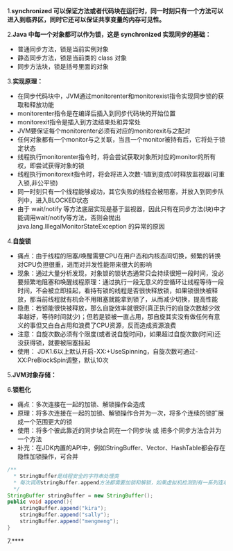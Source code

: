 1.**synchronized 可以保证方法或者代码块在运行时，同一时刻只有一个方法可以进入到临界区，同时它还可以保证共享变量的内存可见性。**

2.**Java 中每一个对象都可以作为锁，这是 synchronized 实现同步的基础：**
- 普通同步方法，锁是当前实例对象
- 静态同步方法，锁是当前类的 class 对象
- 同步方法块，锁是括号里面的对象

3.**实现原理：**
- 在同步代码块中，JVM通过monitorenter和monitorexist指令实现同步锁的获取和释放功能
- monitorenter指令是在编译后插入到同步代码块的开始位置
- monitorexit指令是插入到方法结束处和异常处
- JVM要保证每个monitorenter必须有对应的monitorexit与之配对
- 任何对象都有一个monitor与之关联，当且一个monitor被持有后，它将处于锁定状态
- 线程执行monitorenter指令时，将会尝试获取对象所对应的monitor的所有权，即尝试获得对象的锁
- 线程执行monitorexit指令时，将会将进入次数-1直到变成0时释放监视器(可重入锁,非公平锁)
- 同一时刻只有一个线程能够成功，其它失败的线程会被阻塞，并放入到同步队列中，进入BLOCKED状态
- 由于 wait/notify 等方法底层实现是基于监视器，因此只有在同步方法(块)中才能调用wait/notify等方法，否则会抛出 java.lang.IllegalMonitorStateException 的异常的原因

4.**自旋锁**
- 痛点：由于线程的阻塞/唤醒需要CPU在用户态和内核态间切换，频繁的转换对CPU负担很重，进而对并发性能带来很大的影响
- 现象：通过大量分析发现，对象锁的锁状态通常只会持续很短一段时间，没必要频繁地阻塞和唤醒线程原理：通过执行一段无意义的空循环让线程等待一段时间，不会被立即挂起，看持有锁的线程是否很快释放锁，如果锁很快被释放，那当前线程就有机会不用阻塞就能拿到锁了，从而减少切换，提高性能
- 隐患：若锁能很快被释放，那么自旋效率就很好(真正执行的自旋次数越少效率越好，等待时间就少)；但若是锁被一直占用，那自旋其实没有做任何有意义的事但又白白占用和浪费了CPU资源，反而造成资源浪费
- 注意：自旋次数必须有个限度(或者说自旋时间)，如果超过自旋次数(时间)还没获得锁，就要被阻塞挂起
- 使用： JDK1.6以上默认开启-XX:+UseSpinning，自旋次数可通过-XX:PreBlockSpin调整，默认10次

5.**JVM对象存储：**


6.**锁粗化**
- 痛点：多次连接在一起的加锁、解锁操作会造成
- 原理：将多次连接在一起的加锁、解锁操作合并为一次，将多个连续的锁扩展成一个范围更大的锁
- 使用：将多个彼此靠近的同步块合同在一个同步块 或 把多个同步方法合并为一个方法
- 补充：在JDK内置的API中，例如StringBuffer、Vector、HashTable都会存在隐性加锁操作，可合并
```java
/**
  * StringBuffer是线程安全的字符串处理类
  * 每次调用stringBuffer.append方法都需要加锁和解锁，如果虚拟机检测到有一系列连串的对同一个对象加锁和解锁操作，就会将其合并成一次范围更大的加锁和解锁操作，即在第一次append方法时进行加锁，最后一次append方法结束后进行解锁
  */
StringBuffer stringBuffer = new StringBuffer();
public void append(){
    stringBuffer.append("kira");
    stringBuffer.append("sally");
    stringBuffer.append("mengmeng");
}
```
7.****